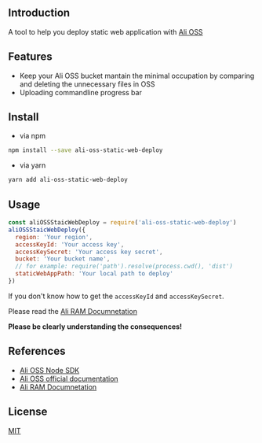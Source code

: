 
## Introduction

A tool to help you deploy static web application with [Ali OSS](https://www.aliyun.com/product/oss)

## Features

* Keep your Ali OSS bucket mantain the minimal occupation by comparing and deleting the unnecessary files in OSS
* Uploading commandline progress bar

## Install

* via npm
```sh
npm install --save ali-oss-static-web-deploy
```
* via yarn

```sh
yarn add ali-oss-static-web-deploy
```

## Usage

```js
const aliOSSStaicWebDeploy = require('ali-oss-static-web-deploy')
aliOSSStaicWebDeploy({
  region: 'Your region',
  accessKeyId: 'Your access key',
  accessKeySecret: 'Your access key secret',
  bucket: 'Your bucket name',
  // for example: require('path').resolve(process.cwd(), 'dist')
  staticWebAppPath: 'Your local path to deploy'
})
```

If you don't know how to get the `accessKeyId` and `accessKeySecret`.

Please read the [Ali RAM Documnetation](https://help.aliyun.com/product/28625.html)

**Please be clearly understanding the consequences!**

## References

* [Ali OSS Node SDK](https://github.com/ali-sdk/ali-oss)
* [Ali OSS official documentation](https://help.aliyun.com/product/31815.html)
* [Ali RAM Documnetation](https://help.aliyun.com/product/28625.html)

## License

[MIT](https://opensource.org/licenses/MIT)
